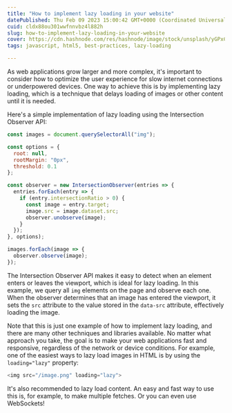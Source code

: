 ```yaml
---
title: "How to implement lazy loading in your website"
datePublished: Thu Feb 09 2023 15:00:42 GMT+0000 (Coordinated Universal Time)
cuid: cldx88ou301wwfnnvbz4l882h
slug: how-to-implement-lazy-loading-in-your-website
cover: https://cdn.hashnode.com/res/hashnode/image/stock/unsplash/yGPxCYPS8H4/upload/c2a7c381db92f8e107ee70c85b3ea6e9.jpeg
tags: javascript, html5, best-practices, lazy-loading

---
```


As web applications grow larger and more complex, it's important to consider how to optimize the user experience for slow internet connections or underpowered devices. One way to achieve this is by implementing lazy loading, which is a technique that delays loading of images or other content until it is needed.

Here's a simple implementation of lazy loading using the Intersection Observer API:

```javascript
const images = document.querySelectorAll("img");

const options = {
  root: null,
  rootMargin: "0px",
  threshold: 0.1
};

const observer = new IntersectionObserver(entries => {
  entries.forEach(entry => {
    if (entry.intersectionRatio > 0) {
      const image = entry.target;
      image.src = image.dataset.src;
      observer.unobserve(image);
    }
  });
}, options);

images.forEach(image => {
  observer.observe(image);
});
```

The Intersection Observer API makes it easy to detect when an element enters or leaves the viewport, which is ideal for lazy loading. In this example, we query all `img` elements on the page and observe each one. When the observer determines that an image has entered the viewport, it sets the `src` attribute to the value stored in the `data-src` attribute, effectively loading the image.

Note that this is just one example of how to implement lazy loading, and there are many other techniques and libraries available. No matter what approach you take, the goal is to make your web applications fast and responsive, regardless of the network or device conditions. For example, one of the easiest ways to lazy load images in HTML is by using the `loading="lazy"` property:

```javascript
<img src="/image.png" loading="lazy">
```

It's also recommended to lazy load content. An easy and fast way to use this is, for example, to make multiple fetches. Or you can even use WebSockets!